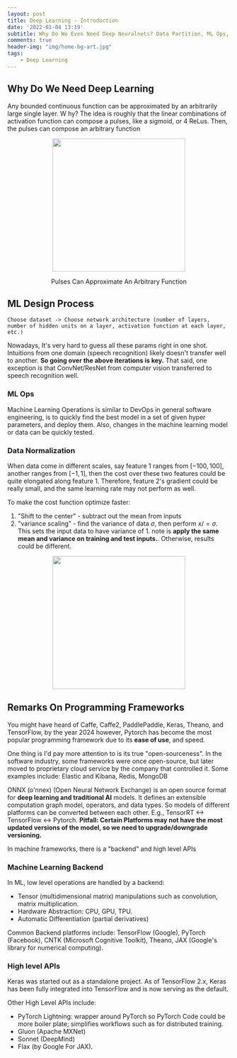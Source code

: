```yaml
---
layout: post
title: Deep Learning - Introduction
date: '2022-01-04 13:19'
subtitle: Why Do We Even Need Deep Neuralnets? Data Partition, ML Ops, Data Normalization
comments: true
header-img: "img/home-bg-art.jpg"
tags:
    - Deep Learning
---
```



## Why Do We Need Deep Learning

Any bounded continuous function can be approximated by an arbitrarily large single layer. W hy? The idea is roughly that the linear combinations of activation function can compose a pulses, like a sigmoid, or 4 ReLus. Then, the pulses can compose an arbitrary function

<p align="center">
<img src="https://github.com/RicoJia/Machine_Learning/assets/39393023/d1020b0c-776f-47c5-971f-b673d27e587b" height="300" width="width"/>
<figcaption align="center">Pulses Can Approximate An Arbitrary Function</figcaption>
</p>

## ML Design Process

```text
Choose dataset -> Choose network architecture (number of layers, number of hidden units on a layer, activation function at each layer, etc.)
```

Nowadays, It's very hard to guess all these params right in one shot. Intuitions from one domain (speech recognition) likely doesn't transfer well to another. **So going over the above iterations is key.** That said, one exception is that ConvNet/ResNet from computer vision transferred to speech recognition well.

### ML Ops

Machine Learning Operations is similar to DevOps in general software engineering, is to quickly find the best model in a set of given hyper parameters, and deploy them. Also, changes in the machine learning model or data can be quickly tested.

### Data Normalization

When data come in different scales, say feature 1 ranges from $[-100, 100]$, another ranges from $[-1, 1]$, then the cost over these two features could be quite elongated along feature 1. Therefore, feature 2's gradient could be really small, and the same learning rate may not perform as well.

To make the cost function optimize faster:

1. "Shift to the center" - subtract out the mean from inputs
2. "variance scaling" - find the variance of data $\sigma$, then perform $x /= \sigma$. This sets the input data to have variance of 1.
 note is **apply the same mean and variance on training and test inputs.**. Otherwise, results could be different.

<div style="text-align: center;">
<p align="center">
    <figure>
        <img src="https://github.com/user-attachments/assets/67600541-961e-4096-a656-747e608274f6" height="300" alt=""/>
    </figure>
</p>
</div>

## Remarks On Programming Frameworks

You might have heard of Caffe, Caffe2, PaddlePaddle, Keras, Theano, and TensorFlow, by the year 2024 however, Pytorch has become the most popular programming framework due to its **ease of use**, and speed.

One thing is I'd pay more attention to is its true "open-sourceness". In the software industry, some frameworks were once open-source, but later moved to proprietary cloud service by the company that controlled it. Some examples include: Elastic and Kibana, Redis, MongoDB

ONNX (o'nnex) (Open Neural Network Exchange) is an open source format for **deep learning and traditional AI** models. It defines an extensible computation graph model, operators, and data types. So models of different platforms can be converted between each other. E.g., TensorRT <-> TensorFlow <-> Pytorch. **Pitfall: Certain Platforms may not have the most updated versions of the model, so we need to upgrade/downgrade versioning.**

In machine frameworks, there is a "backend" and high level APIs

### Machine Learning Backend

In ML, low level operations are handled by a backend:

- Tensor (multidimensional matrix) manipulations such as convolution, matrix multiplication.
- Hardware Abstraction: CPU, GPU, TPU.
- Automatic Differentiation (partial derivatives)

Common Backend platforms include: TensorFlow (Google), PyTorch (Facebook), CNTK (Microsoft Cognitive Toolkit), Theano, JAX (Google's library for numerical computing).

### High level APIs

Keras was started out as a standalone project. As of TensorFlow 2.x, Keras has been fully integrated into TensorFlow and is now serving as the default.

Other High Level APIs include:

- PyTorch Lightning: wrapper around PyTorch so PyTorch Code could be more boiler plate; simplifies workflows such as for distributed training.
- Gluon (Apache MXNet)
- Sonnet (DeepMind)
- Flax (by Google For JAX).
